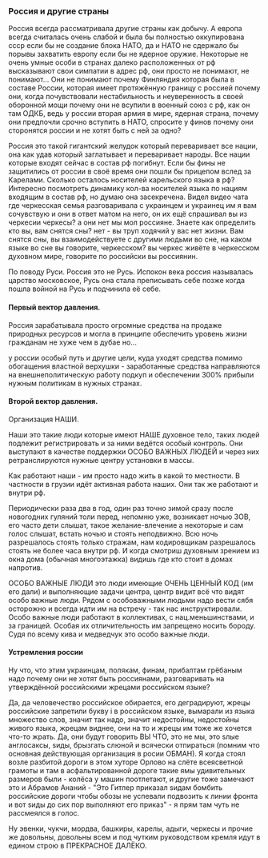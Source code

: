### Россия и другие страны


Россия всегда рассматривала другие страны как добычу. А европа всегда считалась очень слабой и была бы полностью оккупирована ссср если бы не создание блока НАТО, да и НАТО не сдержало бы порывы захватить европу если бы не ядерное оружие. Некоторые не очень умные особи в странах далеко расположенных от рф высказывают свои симпатии в адрес рф, они просто не понимают, не понимают... Они не понимают почему Финляндия которая была в составе России, которая имеет протяжённую границу с россией почему они, когда почувствовали нестабильность и неуверенность в своей оборонной мощи почему они не всупили в военный союз с рф, как он там ОДКБ, ведь у россии вторая армия в мире, ядерная страна, почему они предпочли срочно вступить в НАТО, спросите у финов почему они сторонятся россии и не хотят быть с ней за одно?

Россия это такой гигантский желудок который переваривает все нации, она как удав который заглатывает и переваривает народы. Все нации которые входят сейчас в состав рф погибнут. Если бы фины не защитились от россии в своё время они пошли бы прицепом вслед за Карелами. Сколько осталось носителей карельского языка в рф? Интересно посмотреть динамику кол-ва носителей языка по нациям входящим в состав рф, но думаю она засекречена. Видел видео чата где черкесская семья разговаривала с украинцем и украинец им я вам сочувствую и они в ответ матом на него, он их ещё спрашивал вы из черкесии черкесы? а они нет мы мол россияне. Знаете как определить кто вы, вам снятся сны? нет - вы труп ходячий у вас нет жизни. Вам снятся сны, вы взаимодействуете с другими людьми во сне, на каком языке во сне вы говорите, черкесском? вы черкес живёте в черкесском духовном мире, говорите по российски вы россиянин.

По поводу Руси. Россия это не Русь. Испокон века россия называлась царство московское, Русь она стала преписывать себе позже когда пошла войной на Русь и подчинила её себе.

#### Первый вектор давления.

Россия зарабатывала просто огромные средства на продаже природных ресурсов и могла в принципе обеспечить уровень жизни гражданам не хуже чем в дубае но...

у россии особый путь и другие цели, куда уходят средства помимо обогащения властной верхушки - заработанные средства направляются на внешнеполитическую работу подкуп и обеспечении 300% прибыли нужным политикам в нужных странах.

#### Второй вектор давления.

Организация НАШИ.

Наши это такие люди которые имеют НАШЕ духовное тело, таких людей подлежит регистрировать и за ними ведётся особый контроль. Они выступают в качестве поддержки ОСОБО ВАЖНЫХ ЛЮДЕЙ и через них ретранслируются нужные центру установки в массы.

Как работают наши - им просто надо жить в какой то местности. В частности в грузии идёт активная работа наших. Они так же работают и внутри рф.

Периодически раза два в год, один раз точно зимой сразу после новогодних гуляний толи перед, непомню уже, возникает ночью ЗОВ, его часто дети слышат, такое желание-влечение а некоторые и сам голос слышат, встать ночью и стоять неподвижно. Всю ночь разрешалось стоять только стражам, нам кодировщикам разрешалось стоять не более часа внутри рф. И когда смотриш духовным зрением из окна дома (обычная многоэтажка) видишь где кто стоит в домах напротив.

ОСОБО ВАЖНЫЕ ЛЮДИ это люди имеющие ОЧЕНЬ ЦЕННЫЙ КОД (им его дали) и выполняющие задачи центра, центр видит всё что видят особо важные люди. Рядом с особоважными людьми надо вести сябя осторожно и всегда идти им на встречу - так нас инструктировали. Особо важные люди работают в коллективах, с нац.меньшинствами, и за границей. Особая их отличительность им запрещено носить бороду. Судя по всему кива и медведчук это особо важные люди.

#### Устремления россии

Ну что, что этим украинцам, полякам, финам, прибалтам грёбаным надо почему они не хотят быть россиянами, разговаривать на утверждённой российскими жрецами российском языке?

Да, да человечество российское обирается, его деградируют, жрецы российские запретили букву i в российском языке, вымарали из языка множество слов, значит так надо, значит недостойны, недостойны живого языка, жрецам виднее, они на то и жрецы им тоже же хочется что-то жрать. Да, они будут говорить ВЫ ЧТО, это не мы, это sлые англосаксы, sиды, брызгать слюной и всячески отпираться (помним что основная действующая организация в росии ОБМАН). Я когда стоял возле разбитой дороги в этом хуторе Орлово на слёте всеясветной грамоты и там в асфальтированной дороге такие ямы удивительных размеров были - колёса у машин поотлетают, и другие тоже замечают это и Абрамов Ананий - "Это Гитлер приказал sидам бомбить российские дороги чтобы обозы не успевали подвозить к линии фронта и вот sиды до сих пор выполняют его приказ" - я прям там чуть не рассмеялся в голос.

Ну эвенки, чукчи, мордва, башкиры, карелы, адыги, черкесы и прочие же довольны, довольны всем и под чутким руководством кремля идут в едином строю в ПРЕКРАСНОЕ ДАЛЁКО.